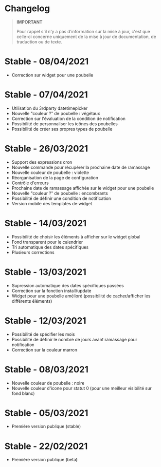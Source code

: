 # Changelog

>**IMPORTANT**
>
>Pour rappel s'il n'y a pas d'information sur la mise à jour, c'est que celle-ci concerne uniquement de la mise à jour de documentation, de traduction ou de texte.

# Stable - 08/04/2021
- Correction sur widget pour une poubelle

# Stable - 07/04/2021
- Utilisation du 3rdparty datetimepicker
- Nouvelle "couleur ?" de poubelle : végétaux
- Correction sur l'évaluation de la condition de notification
- Possibilité de personnaliser les icônes des poubelles
- Possibilité de créer ses propres types de poubelle

# Stable - 26/03/2021
- Support des expressions cron
- Nouvelle commande pour récupérer la prochaine date de ramassage
- Nouvelle couleur de poubelle : violette
- Réorganisation de la page de configuration
- Contrôle d'erreurs
- Prochaine date de ramassage affichée sur le widget pour une poubelle
- Nouvelle "couleur ?" de poubelle : encombrants
- Possibilité de définir une condition de notification
- Version mobile des templates de widget

# Stable - 14/03/2021
- Possibilité de choisir les éléments à afficher sur le widget global
- Fond transparent pour le calendrier
- Tri automatique des dates spécifiques
- Plusieurs corrections

# Stable - 13/03/2021
- Supression automatique des dates spécifiques passées
- Correction sur la fonction install/update
- Widget pour une poubelle amélioré (possibilité de cacher/afficher les différents éléments)

# Stable - 12/03/2021
- Possibilité de spécifier les mois
- Possibilité de définir le nombre de jours avant ramassage pour notification
- Correction sur la couleur marron

# Stable - 08/03/2021
- Nouvelle couleur de poubelle : noire
- Nouvelle couleur d'icone pour statut 0 (pour une meilleur visibilité sur fond blanc)

# Stable - 05/03/2021
- Première version publique (stable)

# Stable - 22/02/2021
- Première version publique (beta)

